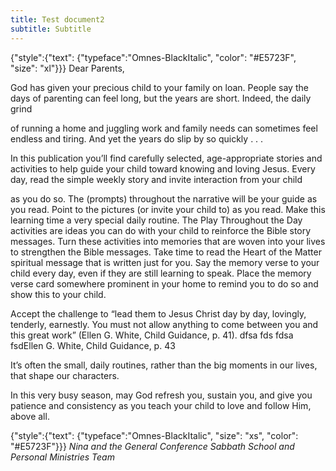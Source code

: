 ```yaml
---
title: Test document2
subtitle: Subtitle
---
```


{"style":{"text": {"typeface":"Omnes-BlackItalic", "color": "#E5723F", "size": "xl"}}}
Dear Parents,

God has given your precious child to your family on loan. People say the days of parenting can feel long, but the years are short. Indeed, the daily grind

of running a home and juggling work and family needs can sometimes feel endless and tiring. And yet the years do slip by so quickly . . .

In this publication you’ll find carefully selected, age-appropriate stories and activities to help guide your child toward knowing and loving Jesus. Every day, read the simple weekly story and invite interaction from your child

as you do so. The (prompts) throughout the narrative will be your guide as you read. Point to the pictures (or invite your child to) as you read. Make this learning time a very special daily routine. The Play Throughout the Day activities are ideas you can do with your child to reinforce the Bible story messages. Turn these activities into memories that are woven into your lives to strengthen the Bible messages. Take time to read the Heart of the Matter spiritual message that is written just for you. Say the memory verse to your child every day, even if they are still learning to speak. Place the memory verse card somewhere prominent in your home to remind you to do so and show this to your child.

Accept the challenge to “lead them to Jesus Christ day by day, lovingly, tenderly, earnestly. You must not allow anything to come between you and this great work” (Ellen G. White, Child Guidance, p. 41). dfsa fds fdsa fsdEllen G. White, Child Guidance, p. 43

It’s often the small, daily routines, rather than the big moments in our lives, that shape our characters.

In this very busy season, may God refresh you, sustain you, and give you patience and consistency as you teach your child to love and follow Him, above all.

{"style":{"text": {"typeface":"Omnes-BlackItalic", "size": "xs", "color": "#E5723F"}}}
_Nina and the General Conference Sabbath School and Personal Ministries Team_